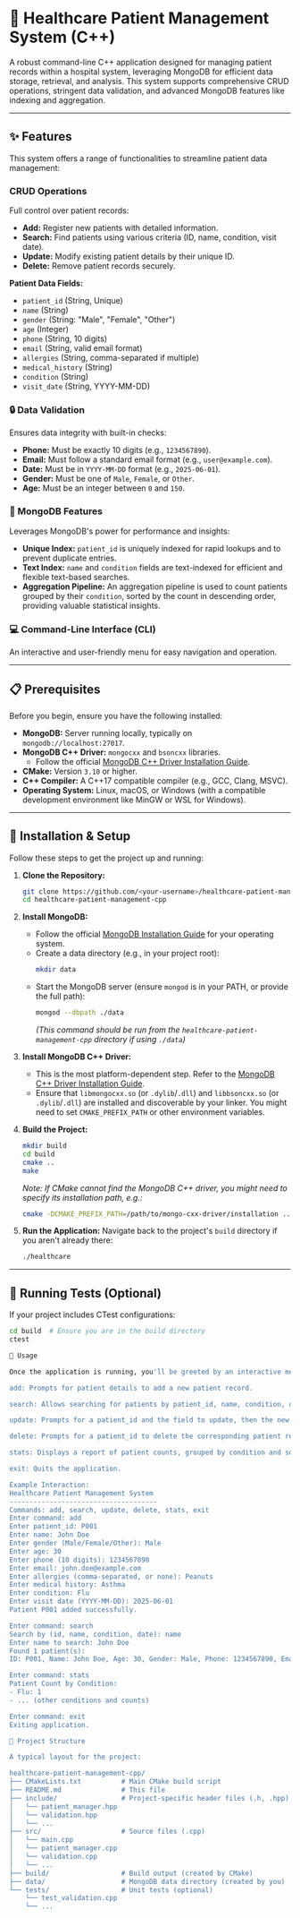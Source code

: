 # 🏥 Healthcare Patient Management System (C++)

A robust command-line C++ application designed for managing patient records within a hospital system, leveraging MongoDB for efficient data storage, retrieval, and analysis. This system supports comprehensive CRUD operations, stringent data validation, and advanced MongoDB features like indexing and aggregation.

---

## ✨ Features

This system offers a range of functionalities to streamline patient data management:

### CRUD Operations
Full control over patient records:
*   **Add:** Register new patients with detailed information.
*   **Search:** Find patients using various criteria (ID, name, condition, visit date).
*   **Update:** Modify existing patient details by their unique ID.
*   **Delete:** Remove patient records securely.

**Patient Data Fields:**
*   `patient_id` (String, Unique)
*   `name` (String)
*   `gender` (String: "Male", "Female", "Other")
*   `age` (Integer)
*   `phone` (String, 10 digits)
*   `email` (String, valid email format)
*   `allergies` (String, comma-separated if multiple)
*   `medical_history` (String)
*   `condition` (String)
*   `visit_date` (String, YYYY-MM-DD)

### 🔒 Data Validation
Ensures data integrity with built-in checks:
*   **Phone:** Must be exactly 10 digits (e.g., `1234567890`).
*   **Email:** Must follow a standard email format (e.g., `user@example.com`).
*   **Date:** Must be in `YYYY-MM-DD` format (e.g., `2025-06-01`).
*   **Gender:** Must be one of `Male`, `Female`, or `Other`.
*   **Age:** Must be an integer between `0` and `150`.

### 🚀 MongoDB Features
Leverages MongoDB's power for performance and insights:
*   **Unique Index:** `patient_id` is uniquely indexed for rapid lookups and to prevent duplicate entries.
*   **Text Index:** `name` and `condition` fields are text-indexed for efficient and flexible text-based searches.
*   **Aggregation Pipeline:** An aggregation pipeline is used to count patients grouped by their `condition`, sorted by the count in descending order, providing valuable statistical insights.

### 💻 Command-Line Interface (CLI)
An interactive and user-friendly menu for easy navigation and operation.

---

## 📋 Prerequisites

Before you begin, ensure you have the following installed:

*   **MongoDB:** Server running locally, typically on `mongodb://localhost:27017`.
*   **MongoDB C++ Driver:** `mongocxx` and `bsoncxx` libraries.
    *   Follow the official [MongoDB C++ Driver Installation Guide](http://mongocxx.org/mongocxx-v3/installation/).
*   **CMake:** Version `3.10` or higher.
*   **C++ Compiler:** A C++17 compatible compiler (e.g., GCC, Clang, MSVC).
*   **Operating System:** Linux, macOS, or Windows (with a compatible development environment like MinGW or WSL for Windows).

---

## 🔧 Installation & Setup

Follow these steps to get the project up and running:

1.  **Clone the Repository:**
    ```bash
    git clone https://github.com/<your-username>/healthcare-patient-management-cpp.git
    cd healthcare-patient-management-cpp
    ```

2.  **Install MongoDB:**
    *   Follow the official [MongoDB Installation Guide](https://www.mongodb.com/try/download/community) for your operating system.
    *   Create a data directory (e.g., in your project root):
        ```bash
        mkdir data
        ```
    *   Start the MongoDB server (ensure `mongod` is in your PATH, or provide the full path):
        ```bash
        mongod --dbpath ./data
        ```
        *(This command should be run from the `healthcare-patient-management-cpp` directory if using `./data`)*

3.  **Install MongoDB C++ Driver:**
    *   This is the most platform-dependent step. Refer to the [MongoDB C++ Driver Installation Guide](http://mongocxx.org/mongocxx-v3/installation/).
    *   Ensure that `libmongocxx.so` (or `.dylib`/`.dll`) and `libbsoncxx.so` (or `.dylib`/`.dll`) are installed and discoverable by your linker. You might need to set `CMAKE_PREFIX_PATH` or other environment variables.

4.  **Build the Project:**
    ```bash
    mkdir build
    cd build
    cmake ..
    make
    ```
    *Note: If CMake cannot find the MongoDB C++ driver, you might need to specify its installation path, e.g.:*
    ```bash
    cmake -DCMAKE_PREFIX_PATH=/path/to/mongo-cxx-driver/installation ..
    ```

5.  **Run the Application:**
    Navigate back to the project's `build` directory if you aren't already there:
    ```bash
    ./healthcare
    ```

---

## 🧪 Running Tests (Optional)

If your project includes CTest configurations:
```bash
cd build  # Ensure you are in the build directory
ctest

🚀 Usage

Once the application is running, you'll be greeted by an interactive menu. Use the following commands:

add: Prompts for patient details to add a new patient record.

search: Allows searching for patients by patient_id, name, condition, or visit_date.

update: Prompts for a patient_id and the field to update, then the new value.

delete: Prompts for a patient_id to delete the corresponding patient record.

stats: Displays a report of patient counts, grouped by condition and sorted.

exit: Quits the application.

Example Interaction:
Healthcare Patient Management System
-------------------------------------
Commands: add, search, update, delete, stats, exit
Enter command: add
Enter patient_id: P001
Enter name: John Doe
Enter gender (Male/Female/Other): Male
Enter age: 30
Enter phone (10 digits): 1234567890
Enter email: john.doe@example.com
Enter allergies (comma-separated, or none): Peanuts
Enter medical history: Asthma
Enter condition: Flu
Enter visit date (YYYY-MM-DD): 2025-06-01
Patient P001 added successfully.

Enter command: search
Search by (id, name, condition, date): name
Enter name to search: John Doe
Found 1 patient(s):
ID: P001, Name: John Doe, Age: 30, Gender: Male, Phone: 1234567890, Email: john.doe@example.com, Allergies: Peanuts, History: Asthma, Condition: Flu, Visit: 2025-06-01

Enter command: stats
Patient Count by Condition:
- Flu: 1
- ... (other conditions and counts)

Enter command: exit
Exiting application.

📁 Project Structure

A typical layout for the project:

healthcare-patient-management-cpp/
├── CMakeLists.txt          # Main CMake build script
├── README.md               # This file
├── include/                # Project-specific header files (.h, .hpp)
│   └── patient_manager.hpp
│   └── validation.hpp
│   └── ...
├── src/                    # Source files (.cpp)
│   └── main.cpp
│   └── patient_manager.cpp
│   └── validation.cpp
│   └── ...
├── build/                  # Build output (created by CMake)
├── data/                   # MongoDB data directory (created by you)
└── tests/                  # Unit tests (optional)
    └── test_validation.cpp
    └── ...

